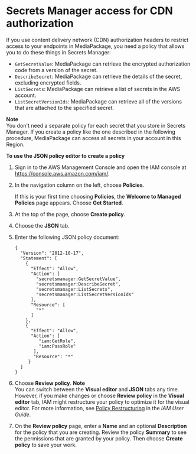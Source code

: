 # Secrets Manager access for CDN authorization<a name="setting-up-create-trust-rel-policy-cdn"></a>

If you use content delivery network \(CDN\) authorization headers to restrict access to your endpoints in MediaPackage, you need a policy that allows you to do these things in Secrets Manager:
+ `GetSecretValue`: MediaPackage can retrieve the encrypted authorization code from a version of the secret\.
+ `DescribeSecret`: MediaPackage can retrieve the details of the secret, excluding encrypted fields\.
+ `ListSecrets`: MediaPackage can retrieve a list of secrets in the AWS account\.
+ `ListSecretVersionIds`: MediaPackage can retrieve all of the versions that are attached to the specified secret\.

**Note**  
You don't need a separate policy for each secret that you store in Secrets Manager\. If you create a policy like the one described in the following procedure, MediaPackage can access all secrets in your account in this Region\.

**To use the JSON policy editor to create a policy**

1. Sign in to the AWS Management Console and open the IAM console at [https://console\.aws\.amazon\.com/iam/](https://console.aws.amazon.com/iam/)\.

1. In the navigation column on the left, choose **Policies**\. 

   If this is your first time choosing **Policies**, the **Welcome to Managed Policies** page appears\. Choose **Get Started**\.

1. At the top of the page, choose **Create policy**\.

1. Choose the **JSON** tab\.

1. Enter the following JSON policy document:

   ```
   {
     "Version": "2012-10-17",
     "Statement": [
       {
         "Effect": "Allow",
         "Action": [
           "secretsmanager:GetSecretValue",
           "secretsmanager:DescribeSecret",
           "secretsmanager:ListSecrets",
           "secretsmanager:ListSecretVersionIds"
         ],
         "Resource": [
           "*"
         ]
       },
       {
         "Effect": "Allow",
         "Action": [
            "iam:GetRole",
            "iam:PassRole"
          ],
          "Resource": "*"
        }
     ]
   }
   ```

1. Choose **Review policy**\.
**Note**  
You can switch between the **Visual editor** and **JSON** tabs any time\. However, if you make changes or choose **Review policy** in the **Visual editor** tab, IAM might restructure your policy to optimize it for the visual editor\. For more information, see [Policy Restructuring](https://docs.aws.amazon.com/IAM/latest/UserGuide/troubleshoot_policies.html#troubleshoot_viseditor-restructure) in the *IAM User Guide*\.

1. On the **Review policy** page, enter a **Name** and an optional **Description** for the policy that you are creating\. Review the policy **Summary** to see the permissions that are granted by your policy\. Then choose **Create policy** to save your work\.